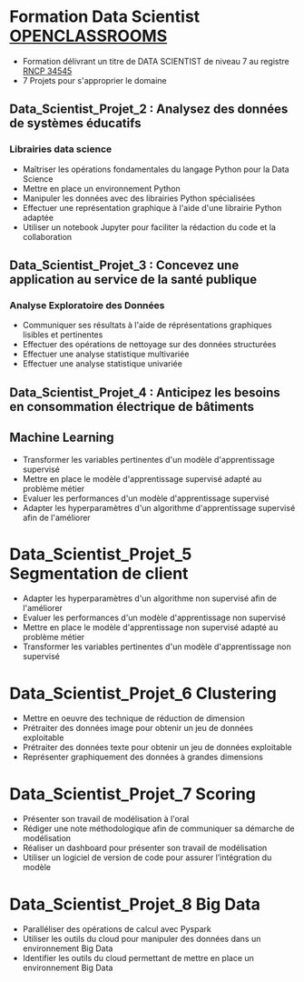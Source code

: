 # Formation Data Scientist [OPENCLASSROOMS](https://openclassrooms.com/fr/paths/164-data-scientist)
* Formation délivrant un titre de DATA SCIENTIST de niveau 7 au registre [RNCP 34545](https://www.francecompetences.fr/recherche/rncp/34545/)
* 7 Projets pour s'approprier le domaine 

## Data_Scientist_Projet_2 : Analysez des données de systèmes éducatifs
### Librairies data science
<ul>
<li>Maîtriser les opérations fondamentales du langage Python pour la Data Science
<li>Mettre en place un environnement Python
<li>Manipuler les données avec des librairies Python spécialisées
<li>Effectuer une représentation graphique à l'aide d'une librairie Python adaptée
<li>Utiliser un notebook Jupyter pour faciliter la rédaction du code et la collaboration
</li>
</ul>

## Data_Scientist_Projet_3 : Concevez une application au service de la santé publique
### Analyse Exploratoire des Données
<ul>
<li> Communiquer ses résultats à l'aide de réprésentations graphiques lisibles et pertinentes
<li> Effectuer des opérations de nettoyage sur des données structurées
<li> Effectuer une analyse statistique multivariée
<li> Effectuer une analyse statistique univariée
</ul>

## Data_Scientist_Projet_4 : Anticipez les besoins en consommation électrique de bâtiments
## Machine Learning
<ul>
<li> Transformer les variables pertinentes d'un modèle d'apprentissage supervisé
<li> Mettre en place le modèle d'apprentissage supervisé adapté au problème métier 
<li> Evaluer les performances d'un modèle d'apprentissage supervisé
<li> Adapter les hyperparamètres d'un algorithme d'apprentissage supervisé afin de l'améliorer
</ul>

# Data_Scientist_Projet_5 Segmentation de client
<ul>
<li> Adapter les hyperparamètres d'un algorithme non supervisé afin de l'améliorer
<li> Evaluer les performances d'un modèle d'apprentissage non supervisé 
<li> Mettre en place le modèle d'apprentissage non supervisé adapté au problème métier
<li> Transformer les variables pertinentes d'un modèle d'apprentissage non supervisé
</ul>

# Data_Scientist_Projet_6 Clustering
<ul>
<li> Mettre en oeuvre des technique de réduction de dimension
<li> Prétraiter des données image pour obtenir un jeu de données exploitable 
<li> Prétraiter des données texte pour obtenir un jeu de données exploitable
<li> Représenter graphiquement des données à grandes dimensions
</ul>

# Data_Scientist_Projet_7 Scoring
<ul>
<li> Présenter son travail de modélisation à l'oral
<li> Rédiger une note méthodologique afin de communiquer sa démarche de modélisation
<li> Réaliser un dashboard pour présenter son travail de modélisation
<li> Utiliser un logiciel de version de code pour assurer l’intégration du modèle
</ul>

# Data_Scientist_Projet_8 Big Data
<ul>
<li> Paralléliser des opérations de calcul avec Pyspark
<li> Utiliser les outils du cloud pour manipuler des données dans un environnement Big Data
<li> Identifier les outils du cloud permettant de mettre en place un environnement Big Data
</ul>
